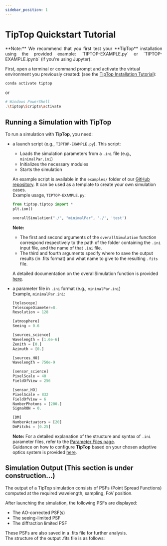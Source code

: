 ```yaml
---
sidebar_position: 1
---
```


# TipTop Quickstart Tutorial
<p align="justify">
**Note:** We recommend that you first test your **TipTop** installation using the provided example: `TIPTOP-EXAMPLE.py` or `TIPTOP-EXAMPLE.ipynb` (if you're using Jupyter).

First, open a terminal or command prompt and activate the virtual environment you previously created: (see the [TipTop Installation Tutorial](/docs/general/installation.md)):
```bash
conda activate tiptop
```
or
```bash
# Windows PowerShell
.\tiptop\Scripts\activate
```
</p>

## Running a Simulation with TipTop

To run a simulation with **TipTop**, you need:
- a launch script (e.g., `TIPTOP-EXAMPLE.py`). This script:
    - Loads the simulation parameters from a `.ini` file (e.g., `minimalPar.ini`)
    - Initializes the necessary modules
    - Starts the simulation 

    An example script is available in the `examples/` folder of our [GitHub repository](https://github.com/astro-tiptop/TIPTOP). It can be used as a template to create your own simulation cases. \
    Example usage, `TIPTOP-EXAMPLE.py`:
    ```python
    from tiptop.tiptop import *
    plt.ion()

    overallSimulation("./", "minimalPar", './', 'test')
    ```
    **Note:** 
    - The first and second arguments of the `overallSimulation` function correspond respectively to the path of the folder containing the `.ini` input file, and the name of that `.ini` file.
    - The third and fourth arguments specify where to save the output results (in .fits format) and what name to give to the resulting `.fits` file. 

    A detailed documentation on the overallSimulation function is provided [here](/docs/orion/howtosetuplaunchfile).

- a parameter file in `.ini` format (e.g., `minimalPar.ini`) \
    Example, `minimalPar.ini`:
    ```python
    [telescope]
    TelescopeDiameter=8.
    Resolution = 128

    [atmosphere]
    Seeing = 0.6

    [sources_science]
    Wavelength = [1.6e-6]
    Zenith = [0.]
    Azimuth = [0.]

    [sources_HO]
    Wavelength = 750e-9

    [sensor_science]
    PixelScale = 40
    FieldOfView = 256

    [sensor_HO]
    PixelScale = 832
    FieldOfView = 6
    NumberPhotons = [200.]
    SigmaRON = 0.

    [DM]
    NumberActuators = [20]
    DmPitchs = [0.25]
    ```
    **Note:**  For a detailed explanation of the structure and syntax of `.ini` parameter files, refer to the [Parameter Files page](/docs/orion/parameterfiles.md). <br /> Guidance on how to configure **TipTop** based on your chosen adaptive optics system is provided [here](/docs/orion/howtosetup.md).

## Simulation Output (This section is under construction...)

The output of a TipTop simulation consists of PSFs (Point Spread Functions) computed at the required wavelength, sampling, FoV position. 
<!-- Outputs also includes seeing limited PSF, diffraction limited PSF and some useful metrics (SR, EE, FWHM, …) -->

After launching the simulation, the following PSFs are displayed:
- The AO-corrected PSF(s)
- The seeing-limited PSF
- The diffraction limited PSF

These PSFs are also saved in a .fits file for further analysis. \
The structure of the output .fits file is as follows:
